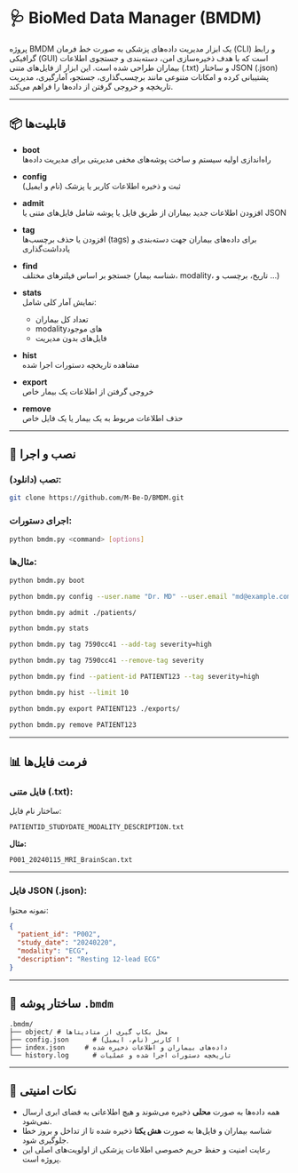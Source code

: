 
# 🩺 BioMed Data Manager (BMDM)

پروژه BMDM یک ابزار مدیریت داده‌های پزشکی به صورت خط فرمان (CLI) و رابط گرافیکی (GUI) است که با هدف ذخیره‌سازی امن، دسته‌بندی و جستجوی اطلاعات بیماران طراحی شده است. این ابزار از فایل‌های متنی (.txt) و ساختار JSON (.json) پشتیبانی کرده و امکانات متنوعی مانند برچسب‌گذاری، جستجو، آمارگیری، مدیریت تاریخچه و خروجی گرفتن از داده‌ها را فراهم می‌کند.

---

## 📦 قابلیت‌ها

- **boot**  
  راه‌اندازی اولیه سیستم و ساخت پوشه‌های مخفی مدیریتی برای مدیریت داده‌ها

- **config**  
  ثبت و ذخیره اطلاعات کاربر یا پزشک (نام و ایمیل)

- **admit**  
  افزودن اطلاعات جدید بیماران از طریق فایل یا پوشه شامل فایل‌های متنی یا JSON

- **tag**  
  افزودن یا حذف برچسب‌ها (tags) برای داده‌های بیماران جهت دسته‌بندی و یادداشت‌گذاری

- **find**  
  جستجو بر اساس فیلترهای مختلف (شناسه بیمار، modality، تاریخ، برچسب و ...)

- **stats**  
  نمایش آمار کلی شامل:  
  - تعداد کل بیماران  
  - modalityهای موجود  
  - فایل‌های بدون مدیریت

- **hist**  
  مشاهده تاریخچه دستورات اجرا شده

- **export**  
  خروجی گرفتن از اطلاعات یک بیمار خاص

- **remove**  
  حذف اطلاعات مربوط به یک بیمار یا یک فایل خاص

---

## 🧪 نصب و اجرا

### تصب (دانلود):

```bash
git clone https://github.com/M-Be-D/BMDM.git
```

### اجرای دستورات:

```bash
python bmdm.py <command> [options]
```

### مثال‌ها:

```bash
python bmdm.py boot

python bmdm.py config --user.name "Dr. MD" --user.email "md@example.com"

python bmdm.py admit ./patients/

python bmdm.py stats

python bmdm.py tag 7590cc41 --add-tag severity=high

python bmdm.py tag 7590cc41 --remove-tag severity

python bmdm.py find --patient-id PATIENT123 --tag severity=high

python bmdm.py hist --limit 10

python bmdm.py export PATIENT123 ./exports/

python bmdm.py remove PATIENT123
```

---

## 📊 فرمت فایل‌ها

### فایل متنی (.txt):

ساختار نام فایل:

```
PATIENTID_STUDYDATE_MODALITY_DESCRIPTION.txt
```

**مثال:**

```
P001_20240115_MRI_BrainScan.txt
```

---

### فایل JSON (.json):

نمونه محتوا:

```json
{
  "patient_id": "P002",
  "study_date": "20240220",
  "modality": "ECG",
  "description": "Resting 12-lead ECG"
}
```

---

## 📁 ساختار پوشه `.bmdm`

```
.bmdm/
├── object/ # محل بکاپ گیری از متادیتاها
├── config.json      # ا کاربر (نام، ایمیل)
├── index.json     # داده‌های بیماران و اطلاعات ذخیره شده
└── history.log      # تاریخچه دستورات اجرا شده و عملیات
```

---

## 🔐 نکات امنیتی

- همه داده‌ها به صورت **محلی** ذخیره می‌شوند و هیچ اطلاعاتی به فضای ابری ارسال نمی‌شود.  
- شناسه بیماران و فایل‌ها به صورت **هش یکتا** ذخیره شده تا از تداخل و بروز خطا جلوگیری شود.  
- رعایت امنیت و حفظ حریم خصوصی اطلاعات پزشکی از اولویت‌های اصلی این پروژه است.
